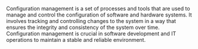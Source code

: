 Configuration management is a set of processes and tools that are used to manage and control the configuration of software and hardware systems. It involves tracking and controlling changes to the system in a way that ensures the integrity and consistency of the system over time. Configuration management is crucial in software development and IT operations to maintain a stable and reliable environment.
